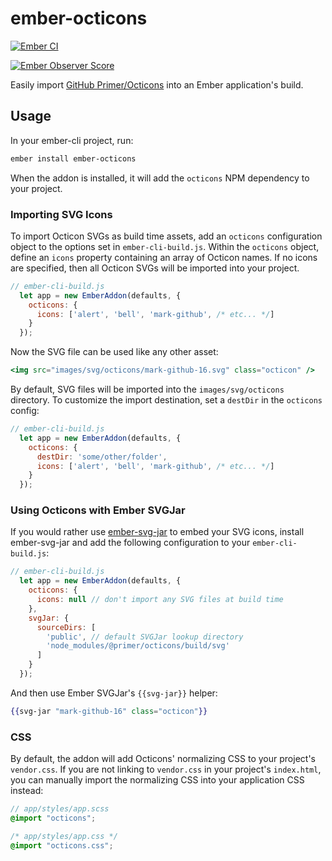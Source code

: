 # ember-octicons

[![Ember CI](https://github.com/kpfefferle/ember-octicons/workflows/Ember%20CI/badge.svg)](https://github.com/kpfefferle/ember-octicons/actions)

[![Ember Observer Score](https://emberobserver.com/badges/ember-octicons.svg)](https://emberobserver.com/addons/ember-octicons)

Easily import [GitHub Primer/Octicons](https://primer.style/octicons/) into an Ember application's build.

## Usage

In your ember-cli project, run:

```sh
ember install ember-octicons
```

When the addon is installed, it will add the `octicons` NPM dependency to your project.

### Importing SVG Icons

To import Octicon SVGs as build time assets, add an `octicons` configuration object to the options set in `ember-cli-build.js`. Within the `octicons` object, define an `icons` property containing an array of Octicon names. If no icons are specified, then all Octicon SVGs will be imported into your project.

```js
// ember-cli-build.js
  let app = new EmberAddon(defaults, {
    octicons: {
      icons: ['alert', 'bell', 'mark-github', /* etc... */]
    }
  });
```

Now the SVG file can be used like any other asset:

```hbs
<img src="images/svg/octicons/mark-github-16.svg" class="octicon" />
```

By default, SVG files will be imported into the `images/svg/octicons` directory. To customize the import destination, set a `destDir` in the `octicons` config:

```js
// ember-cli-build.js
  let app = new EmberAddon(defaults, {
    octicons: {
      destDir: 'some/other/folder',
      icons: ['alert', 'bell', 'mark-github', /* etc... */]
    }
  });
```

### Using Octicons with Ember SVGJar

If you would rather use [ember-svg-jar](https://github.com/ivanvotti/ember-svg-jar) to embed your SVG icons, install ember-svg-jar and add the following configuration to your `ember-cli-build.js`:

```js
// ember-cli-build.js
  let app = new EmberAddon(defaults, {
    octicons: {
      icons: null // don't import any SVG files at build time
    },
    svgJar: {
      sourceDirs: [
        'public', // default SVGJar lookup directory
        'node_modules/@primer/octicons/build/svg'
      ]
    }
  });
```

And then use Ember SVGJar's `{{svg-jar}}` helper:

```hbs
{{svg-jar "mark-github-16" class="octicon"}}
```

### CSS

By default, the addon will add Octicons' normalizing CSS to your project's `vendor.css`. If you are not linking to `vendor.css` in your project's `index.html`, you can manually import the normalizing CSS into your application CSS instead:

```scss
// app/styles/app.scss
@import "octicons";
```

```css
/* app/styles/app.css */
@import "octicons.css";
```
